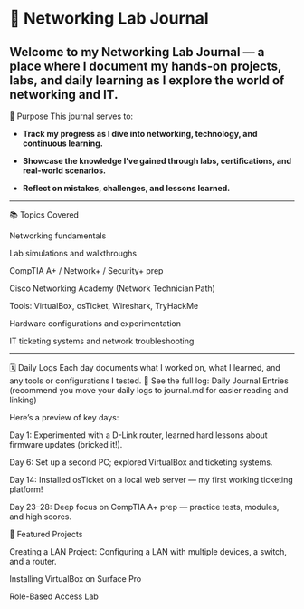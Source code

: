 
<h1>🧠 Networking Lab Journal</h1>

Welcome to my Networking Lab Journal — a place where I document my hands-on projects, labs, and daily learning as I explore the world of networking and IT.
--------------------------------------------------------------------------------------------------------------------------------------------------------------------------------
🎯 Purpose
This journal serves to:

 - <b>Track my progress as I dive into networking, technology, and continuous learning.</b>

 - <b>Showcase the knowledge I’ve gained through labs, certifications, and real-world scenarios.</b>

 - <b>Reflect on mistakes, challenges, and lessons learned.</b>
--------------------------------------------------------------------------------------------------------------------------------------------------------------------------------
📚 Topics Covered

Networking fundamentals

Lab simulations and walkthroughs

CompTIA A+ / Network+ / Security+ prep

Cisco Networking Academy (Network Technician Path)

Tools: VirtualBox, osTicket, Wireshark, TryHackMe

Hardware configurations and experimentation

IT ticketing systems and network troubleshooting

--------------------------------------------------------------------------------------------------------------------------------------------------------------------------------
🗓️ Daily Logs
Each day documents what I worked on, what I learned, and any tools or configurations I tested.
🔗 See the full log: Daily Journal Entries (recommend you move your daily logs to journal.md for easier reading and linking)


Here’s a preview of key days:

Day 1: Experimented with a D-Link router, learned hard lessons about firmware updates (bricked it!).

Day 6: Set up a second PC; explored VirtualBox and ticketing systems.

Day 14: Installed osTicket on a local web server — my first working ticketing platform!

Day 23–28: Deep focus on CompTIA A+ prep — practice tests, modules, and high scores.

🧪 Featured Projects

Creating a LAN Project: Configuring a LAN with multiple devices, a switch, and a router.

Installing VirtualBox on Surface Pro

Role-Based Access Lab



